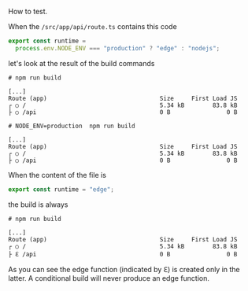 How to test.

When the `/src/app/api/route.ts` contains this code

```ts
export const runtime =
  process.env.NODE_ENV === "production" ? "edge" : "nodejs";
```

let's look at the result of the build commands

```
# npm run build

[...]
Route (app)                                Size     First Load JS
┌ ○ /                                      5.34 kB        83.8 kB
├ ○ /api                                   0 B                0 B
```

```
# NODE_ENV=production  npm run build

[...]
Route (app)                                Size     First Load JS
┌ ○ /                                      5.34 kB        83.8 kB
├ ○ /api                                   0 B                0 B
```

When the content of the file is

```ts
export const runtime = "edge";
```

the build is always

```
# npm run build

[...]
Route (app)                                Size     First Load JS
┌ ○ /                                      5.34 kB        83.8 kB
├ ℇ /api                                   0 B                0 B
```

As you can see the edge function (indicated by ℇ) is created only in the latter. A conditional build
will never produce an edge function.
